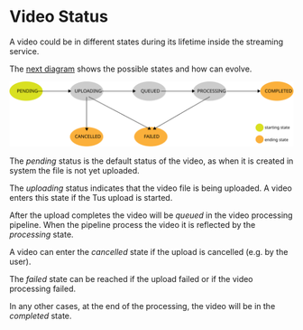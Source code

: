 # Video Status

A video could be in different states during its lifetime inside the streaming service.

The [next diagram](./assets/video-states.svg) shows the possible states and how can evolve.

![](./assets/video-states.svg)


The _pending_ status is the default status of the video, as when it is created in system the file is not yet uploaded. 

The _uploading_ status indicates that the video file is being uploaded. A video enters this state if the Tus upload is started.

After the upload completes the video will be _queued_ in the video processing pipeline. When the pipeline process the video it is reflected by the _processing_ state.

A video can enter the _cancelled_ state if the upload is cancelled (e.g. by the user).

The _failed_ state can be reached if the upload failed or if the video processing failed. 

In any other cases, at the end of the processing, the video will be in the _completed_ state.
